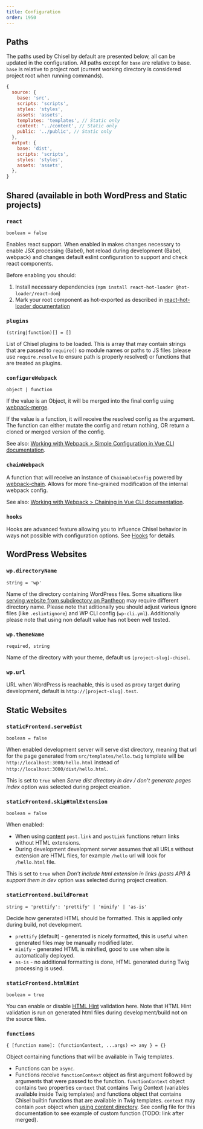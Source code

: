 ```yaml
---
title: Configuration
order: 1950
---
```


## Paths

The paths used by Chisel by default are presented below, all can be updated in the configuration. All paths except for `base` are relative to base. `base` is relative to project root (current working directory is considered project root when running commands).

```js
{
  source: {
    base: 'src',
    scripts: 'scripts',
    styles: 'styles',
    assets: 'assets',
    templates: 'templates', // Static only
    content: '../content', // Static only
    public: '../public', // Static only
  },
  output: {
    base: 'dist',
    scripts: 'scripts',
    styles: 'styles',
    assets: 'assets',
  },
}
```

## Shared (available in both WordPress and Static projects)

<!-- ### `` -->

### `react`

`boolean = false`

Enables react support. When enabled in makes changes necessary to enable JSX processing (Babel), hot reload during development (Babel, webpack) and changes default eslint configuration to support and check react components.

Before enabling you should:

1. Install necessary dependencies (`npm install react-hot-loader @hot-loader/react-dom`)
1. Mark your root component as hot-exported as described in [react-hot-loader documentation](https://github.com/gaearon/react-hot-loader#getting-started)

### `plugins`

`(string|function)[] = []`

List of Chisel plugins to be loaded. This is array that may contain strings that are passed to `require()` so module names or paths to JS files (please use `require.resolve` to ensure path is properly resolved) or functions that are treated as plugins.

### `configureWebpack`

`object | function`

If the value is an Object, it will be merged into the final config using [webpack-merge](https://github.com/survivejs/webpack-merge).

If the value is a function, it will receive the resolved config as the argument. The function can either mutate the config and return nothing, OR return a cloned or merged version of the config.

See also: [Working with Webpack > Simple Configuration in Vue CLI documentation](https://cli.vuejs.org/guide/webpack.html#simple-configuration).

### `chainWebpack`

A function that will receive an instance of `ChainableConfig` powered by [webpack-chain](https://github.com/neutrinojs/webpack-chain). Allows for more fine-grained modification of the internal webpack config.

See also: [Working with Webpack > Chaining in Vue CLI documentation](https://cli.vuejs.org/guide/webpack.html#chaining-advanced).

### `hooks`

Hooks are advanced feature allowing you to influence Chisel behavior in ways not possible with configuration options. See [Hooks](./configuration/hooks) for details.

## WordPress Websites

<!-- ### `` -->

### `wp.directoryName`

`string = 'wp'`

Name of the directory containing WordPress files. Some situations like [serving website from subdirectory on Pantheon](https://pantheon.io/docs/nested-docroot) may require different directory name. Please note that aditionally you should adjust various ignore files (like `.eslintignore`) and WP CLI config (`wp-cli.yml`). Additionally please note that using non default value has not been well tested.

### `wp.themeName`

`required, string`

Name of the directory with your theme, default us `[project-slug]-chisel`.

### `wp.url`

URL when WordPress is reachable, this is used as proxy target during development, default is `http://[project-slug].test`.

## Static Websites

<!-- ### `` -->

### `staticFrontend.serveDist`

`boolean = false`

When enabled development server will serve dist directory, meaning that url for the page generated from `src/templates/hello.twig` template will be `http://localhost:3000/hello.html` instead of `http://localhost:3000/dist/hello.html`.

This is set to `true` when _Serve dist directory in dev / don't generate pages index_ option was selected during project creation.

### `staticFrontend.skipHtmlExtension`

`boolean = false`

When enabled:

- When using [content](/docs/development/static-content) `post.link` and `postLink` functions return links without HTML extensions.
- During development development server assumes that all URLs without extension are HTML files, for example `/hello` url will look for `/hello.html` file.

This is set to `true` when _Don't include html extension in links (posts API) & support them in dev_ option was selected during project creation.

### `staticFrontend.buildFormat`

`string = 'prettify': 'prettify' | 'minify' | 'as-is'`

Decide how generated HTML should be formatted. This is applied only during build, not development.

- `prettify` (default) - generated is nicely formatted, this is useful when generated files may be manually modified later.
- `minify` - generated HTML is minified, good to use when site is automatically deployed.
- `as-is` - no additional formatting is done, HTML generated during Twig processing is used.

### `staticFrontend.htmlHint`

`boolean = true`

You can enable or disable [HTML Hint](https://htmlhint.com/) validation here. Note that HTML Hint validation is run on generated html files during development/build not on the source files.

### `functions`

`{ [function name]: (functionContext, ...args) => any } = {}`

Object containing functions that will be available in Twig templates.

- Functions can be `async`.
- Functions receive `functionContext` object as first argument followed by arguments that were passed to the function. `functionContext` object contains two properties `context` that contains Twig Context (variables available inside Twig templates) and functions object that contains Chisel builtin functions that are available in Twig templates. `context` may contain `post` object when [using content directory](/docs/development/static-content). See config file for this documentation to see example of custom function (TODO: link after merged).
